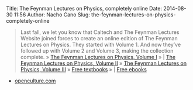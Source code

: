 Title: The Feynman Lectures on Physics, completely online
Date: 2014-08-30 11:56
Author: Nacho Cano
Slug: the-feynman-lectures-on-physics-completely-online

> Last fall, we let you know that Caltech and The Feynman Lectures
> Website joined forces to create an online edition of The Feynman
> Lectures on Physics. They started with Volume 1. And now they’ve
> followed up with Volume 2 and Volume 3, making the collection
> complete. » [The Feynman Lectures on Physics, Volume I][] » | [The
> Feynman Lectures on Physics, Volume II][] » [The Feynman Lectures on
> Physics, Volume III][] » [Free textbooks][] » | [Free ebooks][]

- [openculture.com][]

  [The Feynman Lectures on Physics, Volume I]: http://www.feynmanlectures.caltech.edu/I_toc.html
    "The Feynman Lectures on Physics, Volume I"
  [The Feynman Lectures on Physics, Volume II]: http://www.feynmanlectures.caltech.edu/II_toc.html
    "The Feynman Lectures on Physics, Volume II"
  [The Feynman Lectures on Physics, Volume III]: http://www.feynmanlectures.caltech.edu/III_toc.html
    "The Feynman Lectures on Physics, Volume III"
  [Free textbooks]: http://www.openculture.com/free_textbooks
    "Free textbooks"
  [Free ebooks]: http://www.openculture.com/free_ebooks
    "Free ebooks"
  [openculture.com]: http://www.openculture.com/2014/08/the-feynman-lectures-on-physics-the-most-popular-physics-book-ever-written-now-completely-online.html
    "The Feynman Lectures on Physics, completely online"
